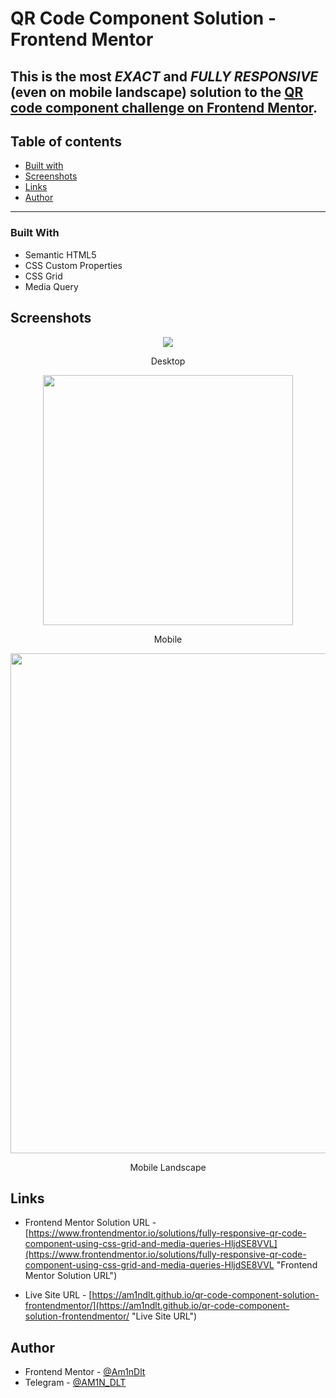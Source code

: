 # QR Code Component Solution - Frontend Mentor
## This is the most _EXACT_ and _FULLY RESPONSIVE_ (even on mobile landscape) solution to the [QR code component challenge on Frontend Mentor](https://www.frontendmentor.io/challenges/qr-code-component-iux_sIO_H).

## Table of contents

- [Built with](#built-with "Built With") 
- [Screenshots](#screenshots "Screenshots") 
- [Links](#links "Links") 
- [Author](#author "Author") 

<hr>

### Built With

- Semantic HTML5
- CSS Custom Properties
- CSS Grid
- Media Query


## Screenshots

<p align="center">
<img  align="center" src="https://user-images.githubusercontent.com/54519064/186347405-2d262088-2161-4f86-9caa-4ac152ffb399.png">
  <p align="center">
Desktop
  </p>
</p>  

<p align="center">
<img width="400px" align="center" src="https://user-images.githubusercontent.com/54519064/186347379-c2504bbe-176d-42ad-9c83-b8fee18de289.png">
  <p align="center">
Mobile
  </p>
</p>

<p align="center">
<img width="800px" align="center" src="https://user-images.githubusercontent.com/54519064/186391063-e0748034-7886-4324-a3a3-5b087e2a63ff.png">
  <p align="center">
Mobile Landscape
  </p>
</p>

## Links
- Frontend Mentor Solution URL - [https://www.frontendmentor.io/solutions/fully-responsive-qr-code-component-using-css-grid-and-media-queries-HljdSE8VVL](https://www.frontendmentor.io/solutions/fully-responsive-qr-code-component-using-css-grid-and-media-queries-HljdSE8VVL "Frontend Mentor Solution URL")

- Live Site URL - [https://am1ndlt.github.io/qr-code-component-solution-frontendmentor/](https://am1ndlt.github.io/qr-code-component-solution-frontendmentor/ "Live Site URL")


## Author
- Frontend Mentor - [@Am1nDlt](https://www.frontendmentor.io/profile/Am1nDlt "Frontend Mentor Profile")
- Telegram - [@AM1N_DLT](https://www.t.me/AM1N_DLT "Telegram Profile")
